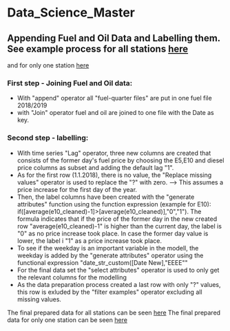# Data_Science_Master

## Appending Fuel and Oil Data and Labelling them. See example process for all stations [here](https://github.com/MarcFriz/Data_Science_Master/blob/master/Module/Introduction%20to%20Data%20Science/Project/Rapidminer/process/preparation/Data_preparation_label.rmp)
and for only one station [here](https://github.com/MarcFriz/Data_Science_Master/blob/master/Module/Introduction%20to%20Data%20Science/Project/Rapidminer/process/preparation/Data_preparation_label_oneStation.rmp)

### First step - Joining Fuel and Oil data:

- With "append" operator all "fuel-quarter files" are put in one fuel file 2018/2019
- with "Join" operator fuel and oil are joined to one file with the Date as key.

### Second step - labelling:

- With time series "Lag" operator, three new columns are created that consists of the former
day's fuel price by choosing the E5,E10 and diesel price columns as subset and adding the default lag "1".
- As for the first row (1.1.2018), there is no value, the "Replace missing values" operator is used
to replace the "?" with zero. --> This assumes a price increase for the first day of the year. 
- Then, the label columns have been created with the "generate attributes" function using the function
expression (example for E10): if([average(e10_cleaned)-1]>[average(e10_cleaned)],"0","1"). The formula indicates that
if the price of the former day in the new created row "average(e10_cleaned)-1" is higher than the current day, 
the label is "0" as no price increase took place. In case the former day value is lower, the label i "1"
as a price increase took place. 
- To see if the weekday is an important variable in the modell, the weekday is added by the "generate attributes"
operator using the functional expression "date_str_custom([Date New],"EEEE""
- For the final data set the "select attributes" operator is used to only get the relevant columns for the modelling
- As the data preparation process created a last row with only "?" values, this row is exluded by the "filter examples"
operator excluding all missing values.

The final prepared data for all stations can be seen [here](https://github.com/MarcFriz/Data_Science_Master/blob/master/Module/Introduction%20to%20Data%20Science/Project/Rapidminer/daten/cleaned/CleanedData_complete.csv)
The final prepared data for only one station can be seen [here](https://github.com/MarcFriz/Data_Science_Master/blob/master/Module/Introduction%20to%20Data%20Science/Project/Rapidminer/daten/cleaned/CleanedData_complete_oneStation.csv)


